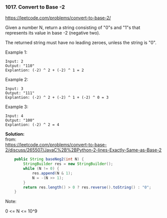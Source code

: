 ### 1017. Convert to Base -2

https://leetcode.com/problems/convert-to-base-2/

Given a number N, return a string consisting of "0"s and "1"s that represents its value in base -2 (negative two).

The returned string must have no leading zeroes, unless the string is "0".

 

Example 1:
```
Input: 2
Output: "110"
Explantion: (-2) ^ 2 + (-2) ^ 1 = 2
```
Example 2:
```
Input: 3
Output: "111"
Explantion: (-2) ^ 2 + (-2) ^ 1 + (-2) ^ 0 = 3
```
Example 3:
```
Input: 4
Output: "100"
Explantion: (-2) ^ 2 = 4
```
**Solution:**
<br/>from:<br/>
https://leetcode.com/problems/convert-to-base-2/discuss/265507/JavaC%2B%2BPython-2-lines-Exactly-Same-as-Base-2

```java
    public String baseNeg2(int N) {
        StringBuilder res = new StringBuilder();
        while (N != 0) {
            res.append(N & 1);
            N = -(N >> 1);
        }
        return res.length() > 0 ? res.reverse().toString() : "0";
    }
``` 

Note:

0 <= N <= 10^9